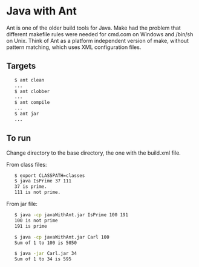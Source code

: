 # Java with Ant

Ant is one of the older build tools for Java.  Make had the
problem that different makefile rules were needed for cmd.com
on Windows and /bin/sh on Unix.  Think of Ant as a platform
independent version of make, without pattern matching, which
uses XML configuration files.

## Targets

```bash
   $ ant clean
   ...
   $ ant clobber
   ...
   $ ant compile
   ...
   $ ant jar
   ...
```

## To run

Change directory to the base directory, the one with the build.xml
file.

From class files:

```bash
   $ export CLASSPATH=classes
   $ java IsPrime 37 111
   37 is prime.
   111 is not prime.
```

From jar file:

```bash
   $ java -cp javaWithAnt.jar IsPrime 100 191
   100 is not prime
   191 is prime

   $ java -cp javaWithAnt.jar Carl 100
   Sum of 1 to 100 is 5050

   $ java -jar Carl.jar 34
   Sum of 1 to 34 is 595
```

